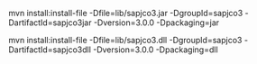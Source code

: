 
mvn install:install-file -Dfile=lib/sapjco3.jar -DgroupId=sapjco3 -DartifactId=sapjco3jar -Dversion=3.0.0 -Dpackaging=jar

mvn install:install-file -Dfile=lib/sapjco3.dll -DgroupId=sapjco3 -DartifactId=sapjco3dll -Dversion=3.0.0 -Dpackaging=dll